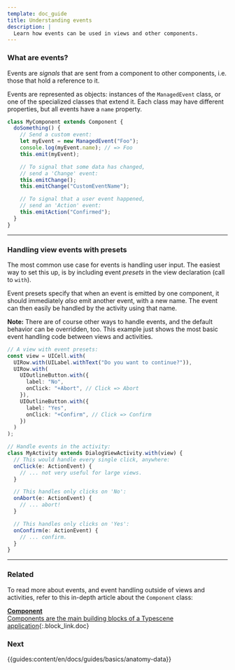 ```yaml
---
template: doc_guide
title: Understanding events
description: |
  Learn how events can be used in views and other components.
---
```


<section>

### What are events?

Events are _signals_ that are sent from a component to other components, i.e. those that hold a reference to it.

Events are represented as objects: instances of the `ManagedEvent` class, or one of the specialized classes that extend it. Each class may have different properties, but all events have a `name` property.

</section>

```typescript
class MyComponent extends Component {
  doSomething() {
    // Send a custom event:
    let myEvent = new ManagedEvent("Foo");
    console.log(myEvent.name); // => Foo
    this.emit(myEvent);

    // To signal that some data has changed,
    // send a 'Change' event:
    this.emitChange();
    this.emitChange("CustomEventName");

    // To signal that a user event happened,
    // send an 'Action' event:
    this.emitAction("Confirmed");
  }
}
```

---

<section>

### Handling view events with presets

The most common use case for events is handling user input. The easiest way to set this up, is by including event _presets_ in the view declaration (call to `with`).

Event presets specify that when an event is emitted by one component, it should immediately _also_ emit another event, with a new name. The event can then easily be handled by the activity using that name.

**Note:** There are of course other ways to handle events, and the default behavior can be overridden, too. This example just shows the most basic event handling code between views and activities.

</section>

```typescript
// A view with event presets:
const view = UICell.with(
  UIRow.with(UILabel.withText("Do you want to continue?")),
  UIRow.with(
    UIOutlineButton.with({
      label: "No",
      onClick: "+Abort", // Click => Abort
    }),
    UIOutlineButton.with({
      label: "Yes",
      onClick: "+Confirm", // Click => Confirm
    })
  )
);

// Handle events in the activity:
class MyActivity extends DialogViewActivity.with(view) {
  // This would handle every single click, anywhere:
  onClick(e: ActionEvent) {
    // ... not very useful for large views.
  }

  // This handles only clicks on 'No':
  onAbort(e: ActionEvent) {
    // ... abort!
  }

  // This handles only clicks on 'Yes':
  onConfirm(e: ActionEvent) {
    // ... confirm.
  }
}
```

---

<footer>

### Related

To read more about events, and event handling outside of views and activities, refer to this in-depth article about the `Component` class:

[**Component**<br>Components are the main building blocks of a Typescene application](/docs/concepts/components){:.block_link.doc}

### Next

{{guides:content/en/docs/guides/basics/anatomy-data}}

</footer>

